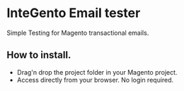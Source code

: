 # InteGento Email tester

Simple Testing for Magento transactional emails.

## How to install.

* Drag'n drop the project folder in your Magento project.
* Access directly from your browser. No login required.